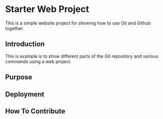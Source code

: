 # Starter Web Project

This is a simple website project for showing how to use Git and Github together.

## Introduction

This is example is to show different parts of the Git repository and various commands using a web project. 

## Purpose

## Deployment

## How To Contribute